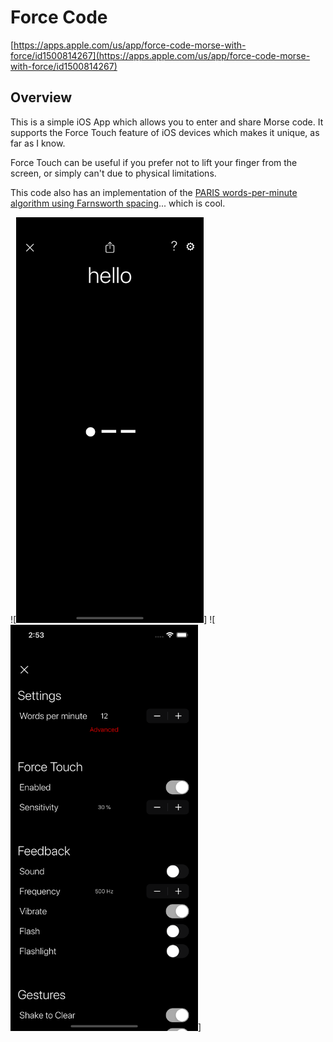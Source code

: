 # Force Code

[https://apps.apple.com/us/app/force-code-morse-with-force/id1500814267](https://apps.apple.com/us/app/force-code-morse-with-force/id1500814267)

## Overview
This is a simple iOS App which allows you to enter and share Morse code. It supports the Force Touch feature of iOS devices which makes it unique, as far as I know. 

Force Touch can be useful if you prefer not to lift your finger from the screen, or simply can't due to physical limitations.


This code also has an implementation of the [PARIS words-per-minute algorithm using Farnsworth spacing](http://www.arrl.org/files/file/Technology/x9004008.pdf)... which is cool.

![<img src="Images/Screenshots/iPhone%206.5/home.png" width="300"/>] ![<img src="Images/Screenshots/iPhone%206.5/settings.png" width="300"/>]

